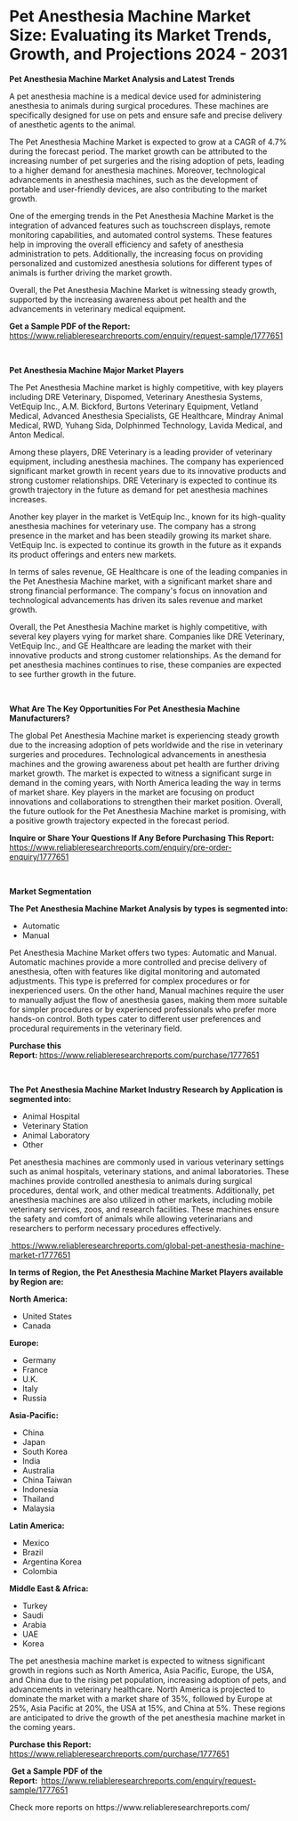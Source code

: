 <p><h1>Pet Anesthesia Machine Market Size: Evaluating its Market Trends, Growth, and Projections 2024 - 2031</h1></p><p><strong>Pet Anesthesia Machine Market Analysis and Latest Trends</strong></p>
<p><p>A pet anesthesia machine is a medical device used for administering anesthesia to animals during surgical procedures. These machines are specifically designed for use on pets and ensure safe and precise delivery of anesthetic agents to the animal.</p><p>The Pet Anesthesia Machine Market is expected to grow at a CAGR of 4.7% during the forecast period. The market growth can be attributed to the increasing number of pet surgeries and the rising adoption of pets, leading to a higher demand for anesthesia machines. Moreover, technological advancements in anesthesia machines, such as the development of portable and user-friendly devices, are also contributing to the market growth.</p><p>One of the emerging trends in the Pet Anesthesia Machine Market is the integration of advanced features such as touchscreen displays, remote monitoring capabilities, and automated control systems. These features help in improving the overall efficiency and safety of anesthesia administration to pets. Additionally, the increasing focus on providing personalized and customized anesthesia solutions for different types of animals is further driving the market growth.</p><p>Overall, the Pet Anesthesia Machine Market is witnessing steady growth, supported by the increasing awareness about pet health and the advancements in veterinary medical equipment.</p></p>
<p><strong>Get a Sample PDF of the Report:&nbsp;</strong> <a href="https://www.reliableresearchreports.com/enquiry/request-sample/1777651">https://www.reliableresearchreports.com/enquiry/request-sample/1777651</a></p>
<p>&nbsp;</p>
<p><strong>Pet Anesthesia Machine Major Market Players</strong></p>
<p><p>The Pet Anesthesia Machine market is highly competitive, with key players including DRE Veterinary, Dispomed, Veterinary Anesthesia Systems, VetEquip Inc., A.M. Bickford, Burtons Veterinary Equipment, Vetland Medical, Advanced Anesthesia Specialists, GE Healthcare, Mindray Animal Medical, RWD, Yuhang Sida, Dolphinmed Technology, Lavida Medical, and Anton Medical.</p><p>Among these players, DRE Veterinary is a leading provider of veterinary equipment, including anesthesia machines. The company has experienced significant market growth in recent years due to its innovative products and strong customer relationships. DRE Veterinary is expected to continue its growth trajectory in the future as demand for pet anesthesia machines increases.</p><p>Another key player in the market is VetEquip Inc., known for its high-quality anesthesia machines for veterinary use. The company has a strong presence in the market and has been steadily growing its market share. VetEquip Inc. is expected to continue its growth in the future as it expands its product offerings and enters new markets.</p><p>In terms of sales revenue, GE Healthcare is one of the leading companies in the Pet Anesthesia Machine market, with a significant market share and strong financial performance. The company's focus on innovation and technological advancements has driven its sales revenue and market growth.</p><p>Overall, the Pet Anesthesia Machine market is highly competitive, with several key players vying for market share. Companies like DRE Veterinary, VetEquip Inc., and GE Healthcare are leading the market with their innovative products and strong customer relationships. As the demand for pet anesthesia machines continues to rise, these companies are expected to see further growth in the future.</p></p>
<p>&nbsp;</p>
<p><strong>What Are The Key Opportunities For Pet Anesthesia Machine Manufacturers?</strong></p>
<p><p>The global Pet Anesthesia Machine market is experiencing steady growth due to the increasing adoption of pets worldwide and the rise in veterinary surgeries and procedures. Technological advancements in anesthesia machines and the growing awareness about pet health are further driving market growth. The market is expected to witness a significant surge in demand in the coming years, with North America leading the way in terms of market share. Key players in the market are focusing on product innovations and collaborations to strengthen their market position. Overall, the future outlook for the Pet Anesthesia Machine market is promising, with a positive growth trajectory expected in the forecast period.</p></p>
<p><strong>Inquire or Share Your Questions If Any Before Purchasing This Report:</strong> <a href="https://www.reliableresearchreports.com/enquiry/pre-order-enquiry/1777651">https://www.reliableresearchreports.com/enquiry/pre-order-enquiry/1777651</a></p>
<p>&nbsp;</p>
<p><strong>Market Segmentation</strong></p>
<p><strong>The Pet Anesthesia Machine Market Analysis by types is segmented into:</strong></p>
<p><ul><li>Automatic</li><li>Manual</li></ul></p>
<p><p> Pet Anesthesia Machine Market offers two types: Automatic and Manual. Automatic machines provide a more controlled and precise delivery of anesthesia, often with features like digital monitoring and automated adjustments. This type is preferred for complex procedures or for inexperienced users. On the other hand, Manual machines require the user to manually adjust the flow of anesthesia gases, making them more suitable for simpler procedures or by experienced professionals who prefer more hands-on control. Both types cater to different user preferences and procedural requirements in the veterinary field.</p></p>
<p><strong>Purchase this Report:&nbsp;</strong><a href="https://www.reliableresearchreports.com/purchase/1777651">https://www.reliableresearchreports.com/purchase/1777651</a></p>
<p>&nbsp;</p>
<p><strong>The Pet Anesthesia Machine Market Industry Research by Application is segmented into:</strong></p>
<p><ul><li>Animal Hospital</li><li>Veterinary Station</li><li>Animal Laboratory</li><li>Other</li></ul></p>
<p><p>Pet anesthesia machines are commonly used in various veterinary settings such as animal hospitals, veterinary stations, and animal laboratories. These machines provide controlled anesthesia to animals during surgical procedures, dental work, and other medical treatments. Additionally, pet anesthesia machines are also utilized in other markets, including mobile veterinary services, zoos, and research facilities. These machines ensure the safety and comfort of animals while allowing veterinarians and researchers to perform necessary procedures effectively.</p></p>
<p><a href="https://www.reliableresearchreports.com/global-pet-anesthesia-machine-market-r1777651">&nbsp;https://www.reliableresearchreports.com/global-pet-anesthesia-machine-market-r1777651</a></p>
<p><strong>In terms of Region, the Pet Anesthesia Machine Market Players available by Region are:</strong></p>
<p>
    <p> <strong> North America: </strong>
        <ul>
            <li>United States</li>
            <li>Canada</li>
        </ul>
        </p> 
    <p> <strong> Europe: </strong>
        <ul>
            <li>Germany</li>
            <li>France</li>
            <li>U.K.</li>
            <li>Italy</li>
            <li>Russia</li>
        </ul>
        </p> 
    <p> <strong> Asia-Pacific: </strong>
        <ul>
            <li>China</li>
            <li>Japan</li>
            <li>South Korea</li>
            <li>India</li>
            <li>Australia</li>
            <li>China Taiwan</li>
            <li>Indonesia</li>
            <li>Thailand</li>
            <li>Malaysia</li>
        </ul>
        </p> 
    <p> <strong> Latin America: </strong>
        <ul>
            <li>Mexico</li>
            <li>Brazil</li>
            <li>Argentina Korea</li>
            <li>Colombia</li>
        </ul>
        </p> 
    <p> <strong> Middle East & Africa: </strong>
        <ul>
            <li>Turkey</li>
            <li>Saudi</li>
            <li>Arabia</li>
            <li>UAE</li>
            <li>Korea</li>
        </ul>
    </p>
    </p>
<p><p>The pet anesthesia machine market is expected to witness significant growth in regions such as North America, Asia Pacific, Europe, the USA, and China due to the rising pet population, increasing adoption of pets, and advancements in veterinary healthcare. North America is projected to dominate the market with a market share of 35%, followed by Europe at 25%, Asia Pacific at 20%, the USA at 15%, and China at 5%. These regions are anticipated to drive the growth of the pet anesthesia machine market in the coming years.</p></p>
<p><strong>Purchase this Report: </strong><a href="https://www.reliableresearchreports.com/purchase/1777651">https://www.reliableresearchreports.com/purchase/1777651</a></p>
<p>&nbsp;<strong>Get a Sample PDF of the Report:&nbsp;&nbsp;</strong><a href="https://www.reliableresearchreports.com/enquiry/request-sample/1777651">https://www.reliableresearchreports.com/enquiry/request-sample/1777651</a></p>
<p><strong></strong></p>
<p>Check more reports on https://www.reliableresearchreports.com/</p>
